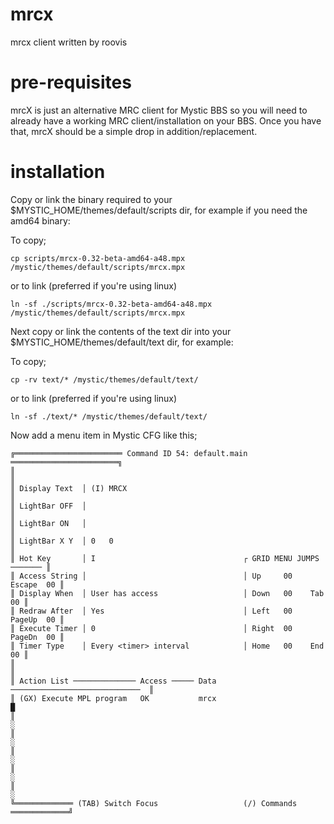 # mrcx
mrcx client written by roovis


# pre-requisites

mrcX is just an alternative MRC client for Mystic BBS so you will need to already have a working MRC client/installation on your BBS.
Once you have that, mrcX should be a simple drop in addition/replacement.


# installation

Copy or link the binary required to your $MYSTIC_HOME/themes/default/scripts dir, for example if you need the amd64 binary:

To copy;
```
cp scripts/mrcx-0.32-beta-amd64-a48.mpx /mystic/themes/default/scripts/mrcx.mpx
```

or to link (preferred if you're using linux)
```
ln -sf ./scripts/mrcx-0.32-beta-amd64-a48.mpx /mystic/themes/default/scripts/mrcx.mpx
```

Next copy or link the contents of the text dir into your $MYSTIC_HOME/themes/default/text dir, for example:

To copy;
```
cp -rv text/* /mystic/themes/default/text/
```

or to link (preferred if you're using linux)
```
ln -sf ./text/* /mystic/themes/default/text/
```

Now add a menu item in Mystic CFG like this;

```
╔════════════════════════ Command ID 54: default.main ════════════════════════╗
║                                                                             ║
║ Display Text  │ (I) MRCX                                                    ║
║ LightBar OFF  │                                                             ║
║ LightBar ON   │                                                             ║
║ LightBar X Y  │ 0   0                                                       ║
║ Hot Key       │ I                                 ┌ GRID MENU JUMPS ─────── ║
║ Access String │                                   │ Up     00    Escape  00 ║
║ Display When  │ User has access                   │ Down   00    Tab     00 ║
║ Redraw After  │ Yes                               │ Left   00    PageUp  00 ║
║ Execute Timer │ 0                                 │ Right  00    PageDn  00 ║
║ Timer Type    │ Every <timer> interval            │ Home   00    End     00 ║
║                                                                             ║
║ Action List ────────────── Access ───── Data ─────────────────────────────  ║
║ (GX) Execute MPL program   OK           mrcx                                █
║                                                                             ░
║                                                                             ░
║                                                                             ░
║                                                                             ░
║                                                                             ░
╚═════════════ (TAB) Switch Focus                   (/) Commands ═════════════╝
```
